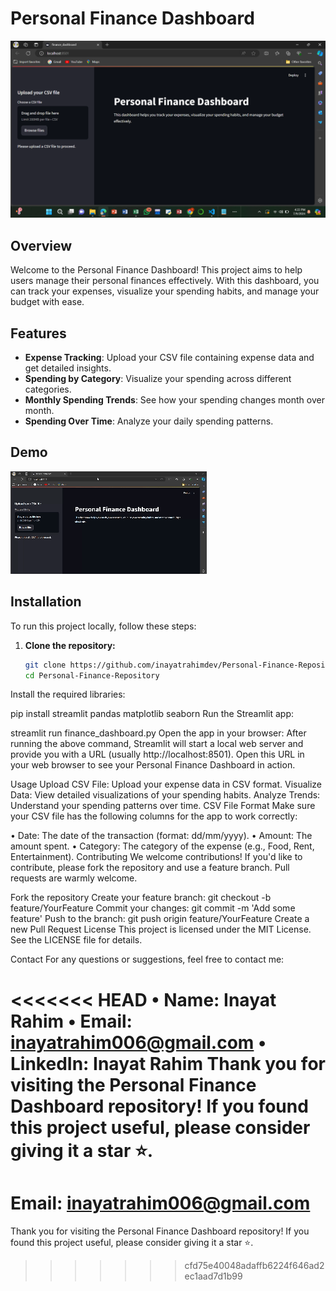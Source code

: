 # Personal Finance Dashboard

![Personal Finance Dashboard](images/finance_dashboard.png)

## Overview

Welcome to the Personal Finance Dashboard! This project aims to help users manage their personal finances effectively. With this dashboard, you can track your expenses, visualize your spending habits, and manage your budget with ease.

## Features

- **Expense Tracking**: Upload your CSV file containing expense data and get detailed insights.
- **Spending by Category**: Visualize your spending across different categories.
- **Monthly Spending Trends**: See how your spending changes month over month.
- **Spending Over Time**: Analyze your daily spending patterns.

## Demo

![Demo gif](dashboard.gif)

## Installation

To run this project locally, follow these steps:

1. **Clone the repository:**
   ```bash
   git clone https://github.com/inayatrahimdev/Personal-Finance-Repository.git
   cd Personal-Finance-Repository
Install the required libraries:


pip install streamlit pandas matplotlib seaborn
Run the Streamlit app:

streamlit run finance_dashboard.py
Open the app in your browser:
After running the above command, Streamlit will start a local web server and provide you with a URL (usually http://localhost:8501). Open this URL in your web browser to see your Personal Finance Dashboard in action.

Usage
Upload CSV File: Upload your expense data in CSV format.
Visualize Data: View detailed visualizations of your spending habits.
Analyze Trends: Understand your spending patterns over time.
CSV File Format
Make sure your CSV file has the following columns for the app to work correctly:

• Date: The date of the transaction (format: dd/mm/yyyy).
• Amount: The amount spent.
• Category: The category of the expense (e.g., Food, Rent, Entertainment).
Contributing
We welcome contributions! If you'd like to contribute, please fork the repository and use a feature branch. Pull requests are warmly welcome.

Fork the repository
Create your feature branch:
git checkout -b feature/YourFeature
Commit your changes:
git commit -m 'Add some feature'
Push to the branch:
git push origin feature/YourFeature
Create a new Pull Request
License
This project is licensed under the MIT License. See the LICENSE file for details.

Contact
For any questions or suggestions, feel free to contact me:

<<<<<<< HEAD
• Name: Inayat Rahim
• Email: inayatrahim006@gmail.com
• LinkedIn: Inayat Rahim
Thank you for visiting the Personal Finance Dashboard repository! If you found this project useful, please consider giving it a star ⭐️.
=======
# Email: inayatrahim006@gmail.com

Thank you for visiting the Personal Finance Dashboard repository! If you found this project useful, please consider giving it a star ⭐️.
   
>>>>>>> cfd75e40048adaffb6224f646ad2ec1aad7d1b99
